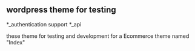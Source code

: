## wordpress theme for testing

*_authentication support
*_api



these theme for testing and development for a Ecommerce theme named "Index"